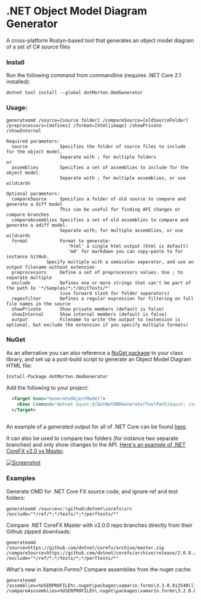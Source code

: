 # .NET Object Model Diagram Generator

A cross-platform Roslyn-based tool that generates an object model diagram of a set of C# source files 

### Install

Run the following command from commandline (requires .NET Core 2.1 installed):
```
dotnet tool install --global dotMorten.OmdGenerator
```


### Usage:
```
generateomd /source=[source folder] /compareSource=[oldSourceFolder] /preprocessors=[defines] /format=[html|image] /showPrivate /showInternal

Required parameters:
  source            Specifies the folder of source files to include for the object model.
                    Separate with ; for multiple folders
or
  assemblies        Specifies a set of assemblies to include for the object model.
                    Separate with ; for multiple assemblies, or use wildcards
				
Optional parameters:
  compareSource     Specifies a folder of old source to compare and generate a diff model
                    This can be useful for finding API changes or compare branches
  compareAssemblies Specifies a set of old assemblies to compare and generate a adiff model.
                    Separate with; for multiple assemblies, or use wildcards
  format            Format to generate: 
                       'html' a single html output (html is default)
                       'md' for markdown you can copy-paste to for instance GitHub.
		       Specify multiple with a semicolon seperator, and use an output filename without extension
  preprocessors     Define a set of preprocessors values. Use ; to separate multiple
  exclude           Defines one or more strings that can't be part of the path Ie '*/Samples/*;*/UnitTests/*'
                    (use forward slash for folder separators)
  regexfilter       Defines a regular expression for filtering on full file names in the source
  showPrivate       Show private members (default is false)
  showInternal      Show internal members (default is false)
  output            Filename to write the output to (extension is optional, but exclude the extension if you specify multiple formats)
```


### NuGet
As an alternative you can also reference a [NuGet package](https://www.nuget.org/packages/dotMorten.OmdGenerator/) to your class library, and set up a post-build script to generate an Object Model Diagram HTML file:

```
Install-Package dotMorten.OmdGenerator 
```

Add the following to your project:
```xml
  <Target Name="GenerateObjectModel">
    <Exec Command="dotnet &quot;$(DotNetOMDGeneratorToolPath)&quot; /source=&quot;@(Compile)&quot; /preprocessors=&quot;$(DefineConstants)&quot; /output=&quot;$(OutputPath)$(TargetName).html&quot;" WorkingDirectory="$(ProjectDir)" />
  </Target>
 
```


An example of a generated output for all of .NET Core can be found [here](http://www.sharpgis.net/Tests/corefx.html).

It can also be used to compare two folders (for instance two separate branches) and only show changes to the API. [Here's an example of .NET CoreFX v2.0 vs Master](http://www.sharpgis.net/Tests/corefx_new.html).

[![Screenshot](Screenshot.png)](http://www.sharpgis.net/Tests/corefx.html)


### Examples

Generate OMD for .NET Core FX source code, and ignore ref and test folders:
```
generateomd /source=c:\github\dotnet\corefx\src /exclude="*/ref/*;*/tests/*;*/perftests/*"
```

Compare .NET CoreFX Master with v2.0.0 repo branches directly from their Github zipped downloads:

```
generateomd /source=https://github.com/dotnet/corefx/archive/master.zip /compareSource=https://github.com/dotnet/corefx/archive/release/2.0.0.zip /exclude="*/ref/*;*/tests/*;*/perftests/*"
```

What's new in Xamarin.Forms? Compare assemblies from the nuget cache:
```
generateomd /assemblies=%USERPROFILE%\.nuget\packages\xamarin.forms\3.3.0.912540\lib\netstandard2.0\*.dll /compareAsssemblies=%USERPROFILE%\.nuget\packages\xamarin.forms\3.2.0.871581\lib\netstandard2.0\*.dll
```


